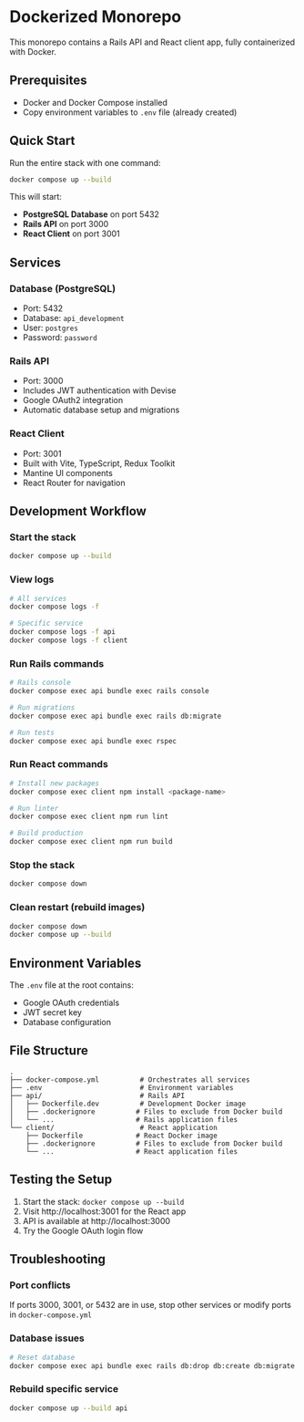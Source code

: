 # Dockerized Monorepo

This monorepo contains a Rails API and React client app, fully containerized with Docker.

## Prerequisites

- Docker and Docker Compose installed
- Copy environment variables to `.env` file (already created)

## Quick Start

Run the entire stack with one command:

```bash
docker compose up --build
```

This will start:
- **PostgreSQL Database** on port 5432
- **Rails API** on port 3000
- **React Client** on port 3001

## Services

### Database (PostgreSQL)
- Port: 5432
- Database: `api_development`
- User: `postgres`
- Password: `password`

### Rails API
- Port: 3000
- Includes JWT authentication with Devise
- Google OAuth2 integration
- Automatic database setup and migrations

### React Client
- Port: 3001
- Built with Vite, TypeScript, Redux Toolkit
- Mantine UI components
- React Router for navigation

## Development Workflow

### Start the stack
```bash
docker compose up --build
```

### View logs
```bash
# All services
docker compose logs -f

# Specific service
docker compose logs -f api
docker compose logs -f client
```

### Run Rails commands
```bash
# Rails console
docker compose exec api bundle exec rails console

# Run migrations
docker compose exec api bundle exec rails db:migrate

# Run tests
docker compose exec api bundle exec rspec
```

### Run React commands
```bash
# Install new packages
docker compose exec client npm install <package-name>

# Run linter
docker compose exec client npm run lint

# Build production
docker compose exec client npm run build
```

### Stop the stack
```bash
docker compose down
```

### Clean restart (rebuild images)
```bash
docker compose down
docker compose up --build
```

## Environment Variables

The `.env` file at the root contains:
- Google OAuth credentials
- JWT secret key
- Database configuration

## File Structure

```
.
├── docker-compose.yml          # Orchestrates all services
├── .env                        # Environment variables
├── api/                        # Rails API
│   ├── Dockerfile.dev          # Development Docker image
│   ├── .dockerignore          # Files to exclude from Docker build
│   └── ...                    # Rails application files
└── client/                     # React application
    ├── Dockerfile             # React Docker image
    ├── .dockerignore          # Files to exclude from Docker build
    └── ...                    # React application files
```

## Testing the Setup

1. Start the stack: `docker compose up --build`
2. Visit http://localhost:3001 for the React app
3. API is available at http://localhost:3000
4. Try the Google OAuth login flow

## Troubleshooting

### Port conflicts
If ports 3000, 3001, or 5432 are in use, stop other services or modify ports in `docker-compose.yml`

### Database issues
```bash
# Reset database
docker compose exec api bundle exec rails db:drop db:create db:migrate
```

### Rebuild specific service
```bash
docker compose up --build api
```